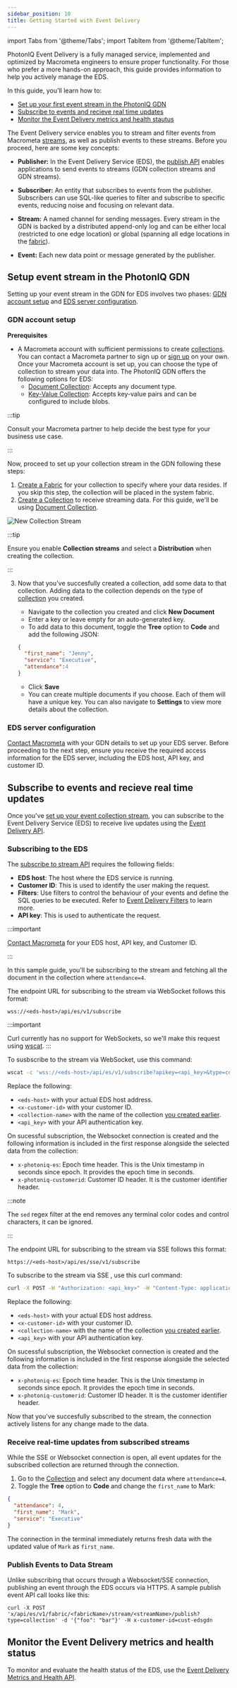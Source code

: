 ```yaml
---
sidebar_position: 10
title: Getting Started with Event Delivery
---
```


import Tabs from '@theme/Tabs';
import TabItem from '@theme/TabItem';

PhotonIQ Event Delivery is a fully managed service, implemented and optimized by Macrometa engineers to ensure proper functionality. For those who prefer a more hands-on approach, this guide provides information to help you actively manage  the EDS.

In this guide, you'll learn how to:
- [Set up your first event stream in the PhotonIQ GDN](#setup-event-stream-in-the-photoniq-gdn)
- [Subscribe to events and recieve real time updates](#subscribe-to-events-and-recieve-real-time-updates)
- [Monitor the Event Delivery metrics and health stautus](#monitor-the-event-delivery-metrics-and-health-status)


The Event Delivery service enables you to stream and filter events from Macrometa [streams](../../streams/), as well as publish events to these streams. Before you proceed, here are some key concepts:

- **Publisher:** In the Event Delivery Service (EDS), the [publish API](https://www.macrometa.com/docs/apiEds#/paths/api-es-v1-fabric-fabricName--stream--streamName--publish/post) enables applications to send events to streams (GDN collection streams and GDN streams). 
  
- **Subscriber:** An entity that subscribes to events from the publisher. Subscribers can use SQL-like queries to filter and subscribe to specific events, reducing noise and focusing on relevant data.
  
- **Stream:** A named channel for sending messages. Every stream in the GDN is backed by a distributed append-only log and can be either local (restricted to one edge location) or global (spanning all edge locations in the [fabric](../../geofabrics/)).
  
- **Event:** Each new data point or message generated by the publisher.


## Setup event stream in the PhotonIQ GDN
Setting up your event stream in the GDN for EDS involves two phases: [GDN account setup](#gdn-account-setup) and [EDS server configuration](#eds-server-configuration).

### GDN account setup
**Prerequisites**

- A Macrometa account with sufficient permissions to create [collections](../../database/collections/). You can contact a Macrometa partner to sign up or [sign up](https://www.macrometa.com/sign-up) on your own. Once your Macrometa account is set up, you can choose the type of collection to stream your data into. The PhotonIQ GDN offers the following options for EDS:
    - [Document Collection](../../database/collections/documents/index.md): Accepts any document type.
    - [Key-Value Collection](../../database/collections/keyvalue/index.md): Accepts key-value pairs and can be configured to include blobs.

:::tip

Consult your Macrometa partner to help decide the best type for your business use case.

:::

Now, proceed to set up your collection stream in the GDN following these steps:

1. [Create a Fabric](../../geofabrics/create-geofabric.md) for your collection to specify where your data resides. If you skip this step, the collection will be placed in the system fabric.
2. [Create a Collection](../../database/collections/index.md) to receive streaming data. For this guide, we'll be using [Document Collection](../../database/collections/documents/index.md).

![New Collection Stream](/img/photoniq/event-delivery/new-collection-stream.png)


:::tip

Ensure you enable **Collection streams** and select a **Distribution** when creating the collection.

:::


3. Now that you've succesfully created a collection, add some data to that collection. Adding data to the collection depends on the type of [collection](../../database/collections/index.md) you created. 

    - Navigate to the collection you created and click **New Document**
    - Enter a key or leave empty for an auto-generated key.
    - To add data to this document, toggle the **Tree** option to **Code** and add the following JSON:

    ```json
    {
      "first_name": "Jenny",
      "service": "Executive",
      "attendance":4
    }
    ```
    - Click **Save**
    - You can create multiple documents if you choose. Each of them will have a unique key. You can also navigate to **Settings** to view more details about the collection.

### EDS server configuration

[Contact Macrometa](https://www.macrometa.com/contact/sales) with your GDN details to set up your EDS server. Before proceeding to the next step, ensure you receive the required access information for the EDS server, including the EDS host, API key, and customer ID.


## Subscribe to events and recieve real time updates

Once you've [set up your event collection stream](#setup-event-stream-in-the-photoniq-gdn), you can subscribe to the Event Delivery Service (EDS) to receive live updates using the [Event Delivery API](https://www.macrometa.com/docs/apiEds#/). 

### Subscribing to the EDS

The [subscribe to  stream API](https://www.macrometa.com/docs/apiEds#/operations/subscribe-stream-ws) requires the following fields:

- **EDS host**: The host where the EDS service is running.
- **Customer ID**: This is used to identify the user making the request.
- **Filters**: Use filters to control the behaviour of your events and define the SQL queries to be executed. Refer to [Event Delivery Filters](event-delivery-filters.md) to learn more.
- **API key**: This is used to authenticate the request.


:::important

[Contact Macrometa](https://www.macrometa.com/contact/sales) for your EDS host, API key, and Customer ID.

:::

In this sample guide, you'll be subscribing to the stream and fetching all the document in the collection where `attendance=4`.

<Tabs groupId="operating-systems">
<TabItem value="ws" label="WebSocket">

The endpoint  URL for subscribing to the stream via WebSocket follows this format:

```
wss://<eds-host>/api/es/v1/subscribe
```

:::important

Curl currently has no support for WebSockets, so we'll make this request using [wscat](https://github.com/WebSockets/wscat).
:::

To susbscribe to the stream via WebSocket, use this command:

```bash
wscat -c 'wss://<eds-host>/api/es/v1/subscribe?apikey=<api_key>&type=collection&x-customer-id=<x-customer-id>&filters={"action": "add", "once": "FALSE", "initialData":"TRUE", "queries": ["select * from <collection-name> where attendance=4"]}' | sed -r "s/\x1B\[([0-9]{1,2}(;[0-9]{1,2})?)?[mGK]//g"
```
Replace the following:

- `<eds-host>` with your actual EDS host address.
- `<x-customer-id>` with your customer ID.
- `<collection-name>` with the name of the collection [you created earlier](#setup-event-stream-in-the-photoniq-gdn).
- `<api_key>` with your API authentication key.

On sucessful subscription, the Websocket connection is created and the following information is included in the first response alongside the selected data from the collection:

- `x-photoniq-es`: Epoch time header. This is the Unix timestamp in seconds since epoch. It provides the epoch time in seconds.
- `x-photoniq-customerid`: Customer ID header. It is the customer identifier header.

:::note

The `sed` regex filter at the end removes any terminal color codes and control characters, it can be ignored.

:::

</TabItem>

<TabItem value="sse" label="Server-Sent Event">

The endpoint  URL for subscribing to the stream via SSE follows this format:

```
https://<eds-host>/api/es/sse/v1/subscribe
```

To subscribe to the stream via SSE , use this curl command:

```bash
curl -X POST -H "Authorization: <api_key>" -H "Content-Type: application/json" -H "x-customer-id: <x-customer-id>" -d '{"type": "collection", "filters": {"once": "FALSE", "compress": "FALSE", "initialData":"TRUE", "queries": ["select * from <collection-name> where attendance=4"]}}' https://<eds-host>/api/es/sse/v1/subscribe
```

Replace the following:

- `<eds-host>` with your actual EDS host address.
- `<x-customer-id>` with your customer ID.
- `<collection-name>` with the name of the collection [you created earlier](#setup-event-stream-in-the-photoniq-gdn).
- `<api_key>` with your API authentication key.


On sucessful subscription, the Websocket connection is created and the following information is included in the first response alongside the selected data from the collection:

- `x-photoniq-es`: Epoch time header. This is the Unix timestamp in seconds since epoch. It provides the epoch time in seconds.
- `x-photoniq-customerid`: Customer ID header. It is the customer identifier header.

</TabItem>
</Tabs>


Now that you've succesfully subscribed to the stream, the connection actively listens for any change made to the data.

### Receive real-time updates from subscribed streams

While the SSE or Websocket connection is open, all event updates for the subscribed collection are returned through the connection.

1. Go to the [Collection](#setup-event-stream-in-the-photoniq-gdn) and select any document data where `attendance=4`.
2. Toggle the **Tree** option to **Code** and change the `first_name` to Mark:

```json
{
  "attendance": 4,
  "first_name": "Mark",
  "service": "Executive"
}
```

The connection in the terminal immediately returns fresh data with the updated value of `Mark` as `first_name`.

### Publish Events to Data Stream
Unlike subscribing that occurs through a Websocket/SSE connection, publishing an event through the EDS occurs via HTTPS.
A sample publish event API call looks like this:

```shell
curl -X POST 'x/api/es/v1/fabric/<fabricName>/stream/<streamName>/publish?type=collection' -d '{"foo": "bar"}' -H x-customer-id=cust-edsgdn
```


## Monitor the Event Delivery metrics and health status
To monitor and evaluate the health status of the EDS, use the [Event Delivery Metrics and Health API](https://www.macrometa.com/docs/apiEds#).







